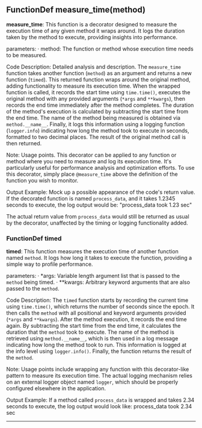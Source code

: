 ## FunctionDef measure_time(method)
**measure_time**: This function is a decorator designed to measure the execution time of any given method it wraps around. It logs the duration taken by the method to execute, providing insights into performance.

parameters:
· method: The function or method whose execution time needs to be measured.

Code Description: Detailed analysis and description.
The `measure_time` function takes another function (`method`) as an argument and returns a new function (`timed`). This returned function wraps around the original method, adding functionality to measure its execution time. When the wrapped function is called, it records the start time using `time.time()`, executes the original method with any provided arguments (`*args` and `**kwargs`), then records the end time immediately after the method completes. The duration of the method's execution is calculated by subtracting the start time from the end time. The name of the method being measured is obtained via `method.__name__`. Finally, it logs this information using a logging function (`logger.info`) indicating how long the method took to execute in seconds, formatted to two decimal places. The result of the original method call is then returned.

Note: Usage points.
This decorator can be applied to any function or method where you need to measure and log its execution time. It's particularly useful for performance analysis and optimization efforts. To use this decorator, simply place `@measure_time` above the definition of the function you wish to monitor.

Output Example: Mock up a possible appearance of the code's return value.
If the decorated function is named `process_data`, and it takes 1.2345 seconds to execute, the log output would be:
"process_data took 1.23 sec"

The actual return value from `process_data` would still be returned as usual by the decorator, unaffected by the timing or logging functionality added.
### FunctionDef timed
**timed**: This function measures the execution time of another function named `method`. It logs how long it takes to execute the function, providing a simple way to profile performance.

parameters:
· *args: Variable length argument list that is passed to the `method` being timed.
· **kwargs: Arbitrary keyword arguments that are also passed to the `method`.

Code Description: The `timed` function starts by recording the current time using `time.time()`, which returns the number of seconds since the epoch. It then calls the `method` with all positional and keyword arguments provided (`*args` and `**kwargs`). After the method execution, it records the end time again. By subtracting the start time from the end time, it calculates the duration that the `method` took to execute. The name of the method is retrieved using `method.__name__`, which is then used in a log message indicating how long the method took to run. This information is logged at the info level using `logger.info()`. Finally, the function returns the result of the `method`.

Note: Usage points include wrapping any function with this decorator-like pattern to measure its execution time. The actual logging mechanism relies on an external logger object named `logger`, which should be properly configured elsewhere in the application.

Output Example: If a method called `process_data` is wrapped and takes 2.34 seconds to execute, the log output would look like:
process_data took 2.34 sec
***
